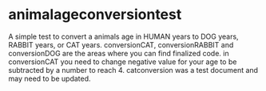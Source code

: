 # animalageconversiontest
A simple test to convert a animals age in HUMAN years to DOG years, RABBIT years, or CAT years.
conversionCAT, conversionRABBIT and conversionDOG are the areas where you can find finalized code. in conversionCAT you need to change negative value for your age to be subtracted by a number to reach 4.
catconversion was a test document and may need to be updated.
